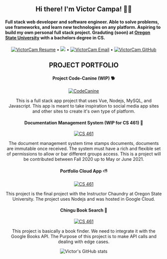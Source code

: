 <h2 align="center"> Hi there! I'm Victor Campa! 👋🦊 </h2>

<h4>Full stack web developer and software engineer. Able to solve problems, use frameworks, and learn new technologies on any platform. Aspiring to build my own personal full stack project.  Graduting (soon) at <a href="https://oregonstate.edu">Oregon State University</a> with a bachelors degree in CS.</h4>

<div align="center">


[![VictorCam Resume](https://img.shields.io/badge/%F0%9F%93%9D-Resume-success)](https://docs.google.com/document/d/1Mu2vgXmPFM0f9UAvwkv0l5wTwZLK8G_96da9jABNSWI/edit?usp=sharing) • ![](https://visitor-badge.glitch.me/badge?page_id=VictorCam.VictorCam) • [![VictorCam Email](https://img.shields.io/badge/%F0%9F%93%AC-Contact-important)](mailto:campav@oregonstate.edu) • [![VictorCam GitHub](https://img.shields.io/github/followers/VictorCam?label=follow&style=social)](https://github.com/VictorCam)

<h2 align="center">PROJECT PORTFOLIO</h2>

<h4>Project Code-Canine (WIP) 🐕</h4>

[![CodeCanine](https://github-readme-stats.vercel.app/api/pin/?username=VictorCam&repo=project-cc)](https://github.com/VictorCam/project-cc) 

This is a full stack app project that uses Vue, Nodejs, MySQL, and Javascript. This app is meant to take inspiration to social media app sites and other sites to create it's own type of platform. 


<h4>Documentation Management System (WIP for CS 461) 🔧</h4>

[![CS 461](https://github-readme-stats.vercel.app/api/pin/?username=VictorCam&repo=CS461_Project)](https://github.com/VictorCam/CS461_Project) 

The document management system time stamps documents, documents are immutable once received. The system must have a rich and flexible set of permissions to allow or bar different groups access. This is a project will be contributed between Fall 2020 up to May or June 2021.


<h4>Portfolio Cloud App ⛅</h4>

[![CS 461](https://github-readme-stats.vercel.app/api/pin/?username=VictorCam&repo=Portfolio-CloudApp)](https://github.com/VictorCam/Portfolio-CloudApp)

This project is the final project with the Instructor Chaundry at Oregon State University. The project uses Nodejs and was hosted in Google Cloud.


<h4>Chingu Book Search 📒</h4>

[![CS 461](https://github-readme-stats.vercel.app/api/pin/?username=VictorCam&repo=Chingu-Prework-Project-Book-Finder)](https://github.com/VictorCam/Chingu-Prework-Project-Book-Finder)

This project is basically a book finder. We need to integrate it with the Google Books API. The Purpose of this project is to make API calls and dealing with edge cases.


![Victor's GitHub stats](https://github-readme-stats.vercel.app/api?username=VictorCam&show_icons=true&theme=tokyonight)


</div>


<!--
**VictorCam/VictorCam** is a ✨ _special_ ✨ repository because its `README.md` (this file) appears on your GitHub profile.

Here are some ideas to get you started:

- 🔭 I’m currently working on ...
- 
- 🌱 I’m currently learning ...
- 
- 👯 I’m looking to collaborate on ...
- 
- 🤔 I’m looking for help with ...
- 
- 💬 Ask me about ...
- 
- ⚡ Fun fact: ...
- 
-->
